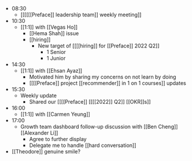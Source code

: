 - 08:30
    - [[[[[[Preface]] leadership team]] weekly meeting]]
- 10:30
    - [[1:1]] with [[Vegas Ho]]
        - [[Hema Shah]] issue
        - [[hiring]]
            - New target of [[[[hiring]] for [[Preface]] 2022 Q2]]
                - 1 Senior
                - 1 Junior
- 14:30
    - [[1:1]] with [[Ehsan Ayaz]]
        - Motivated him by sharing my concerns on not learn by doing
        - [[[[Preface]] project [[recommender]] in 1 on 1 courses]] updates
- 15:30
    - Weekly update
        - Shared our [[[[Preface]] [[[[2022]] Q2]] [[OKR]]s]]
- 16:00
    - [[1:1]] with [[Carmen Yeung]]
- 17:00
    - Growth team dashboard follow-up discussion with [[Ben Cheng]] [[Alexander Li]]
        - Agree to further display
        - Delegate me to handle [[hard conversation]]
- [[Theodore]] genuine smile?
